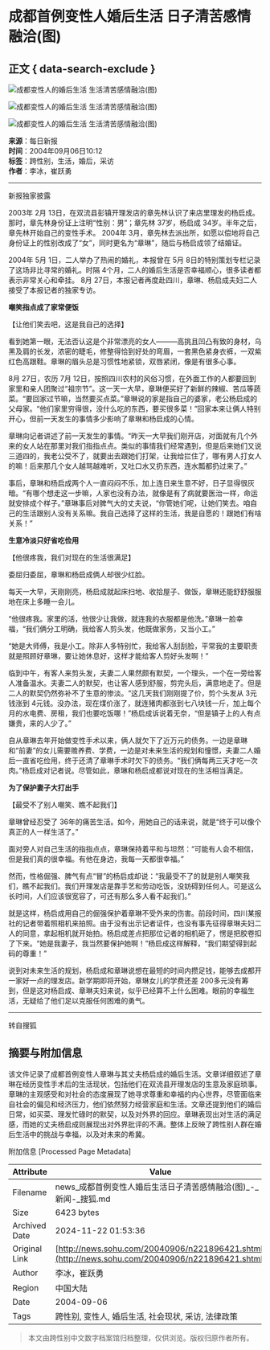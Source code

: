 # 成都首例变性人婚后生活 日子清苦感情融洽(图)

## 正文 { data-search-exclude }


![成都变性人的婚后生活 生活清苦感情融洽(图)](https://photo.sohu.com/20040906/Img221896484.jpg)

![成都变性人的婚后生活 生活清苦感情融洽(图)](https://photo.sohu.com/20040906/Img221896485.jpg)

![成都变性人的婚后生活 生活清苦感情融洽(图)](https://photo.sohu.com/20040906/Img221896486.jpg)

**来源**：每日新报  
**时间**：2004年09月06日10:12  
**标签**：跨性别，生活，婚后，采访  
**作者**：李冰，崔跃勇  

---

新报独家披露

2003年 2月 13日，在双流县彭镇开理发店的章先林认识了来店里理发的杨启成。那时，章先林身份证上注明“性别：男”；章先林 37岁，杨启成 34岁。半年之后，章先林开始自己的变性手术。 2004年 3月，章先林去派出所，如愿以偿地将自己身份证上的性别改成了“女”，同时更名为“章琳”，随后与杨启成领了结婚证。

2004年 5月 1日，二人举办了热闹的婚礼，本报曾在 5月 8日的特别策划专栏记录了这场非比寻常的婚礼。时隔 4个月，二人的婚后生活是否幸福顺心，很多读者都表示非常关心和牵挂。 8月 27日，本报记者再度赴四川，章琳、杨启成夫妇二人接受了本报记者的独家专访。

**嘲笑指点成了家常便饭**

【让他们笑去吧，这是我自己的选择】

看到她第一眼，无法否认这是个非常漂亮的女人———高挑且凹凸有致的身材，乌黑及肩的长发，浓密的睫毛，修整得恰到好处的弯眉，一套黑色紧身衣裤，一双紫红色高跟鞋。章琳的眉头总是习惯性地紧锁，双唇紧闭，像是有很多心事。

8月 27日，农历 7月 12日，按照四川农村的风俗习惯，在外面工作的人都要回到家里和亲人团聚过“祖宗节”。这一天一大早，章琳便买好了新鲜的辣椒、苦瓜等蔬菜。“要回家过节嘛，当然要买点菜。”章琳说的家是指自己的婆家，老公杨启成的父母家。“他们家里穷得很，没什么吃的东西，要买很多菜！”回家本来让俩人特别开心，但前一天发生的事情多少影响了章琳和杨启成的心情。

章琳向记者讲述了前一天发生的事情。“昨天一大早我们刚开店，对面就有几个外来的女人站在那里对我们指指点点。类似的事情我们经常遇到，但是后来她们又说三道四的，我老公受不了，就要出去跟她们打架，让我给拦住了，哪有男人打女人的嘛！后来那几个女人越骂越难听，又吐口水又扔东西，连水瓢都扔过来了。”

事后，章琳和杨启成两个人一直闷闷不乐，加上连日来生意不好，日子显得很灰暗。“有哪个想走这一步嘛，人家也没有办法，就像是有了病就要医治一样，命运就安排成个样子。”章琳事后对脾气大的丈夫说，“你管她们呢，让她们笑去。咱自己的生活跟别人没有关系嘛。我自己选择了这样的生活，我是自愿的！跟她们有啥关系！”

**生意冷淡只好省吃俭用**

【他很疼我，我们对现在的生活很满足】

委屈归委屈，章琳和杨启成俩人却很少红脸。

每天一大早，天刚刚亮，杨启成就起床扫地、收拾屋子、做饭，章琳还能舒舒服服地在床上多睡一会儿。

“他很疼我。家里的活，他很少让我做，就连我的衣服都是他洗。”章琳一脸幸福，“我们俩分工明确，我给客人剪头发，他既做家务，又当小工。”

“她是大师傅，我是小工。除非人多特别忙，我给客人刮刮脸，平常我的主要职责就是照顾好章琳，要让她休息好，这样才能给客人剪好头发啊！”

临到中午，有客人来剪头发，夫妻二人果然颇有默契，一个理头，一个在一旁给客人准备温水。夫妻二人的默契，也让客人感到舒服，剪完头后，满意地走了。但是二人的默契仍然弥补不了生意的惨淡。“这几天我们刚刚提了价，剪个头发从 3元钱涨到 4元钱。没办法，现在煤价涨了，就连猪肉都涨到七八块钱一斤，加上每个月的水电费、房租，我们也要吃饭哪！”杨启成诉说着无奈，“但是镇子上的人有点嫌贵，来的人少了。”

自从章琳去年开始做变性手术以来，俩人就欠下了近万元的债务。一边是章琳和“前妻”的女儿需要赡养费、学费，一边是对未来生活的规划和憧憬，夫妻二人婚后一直省吃俭用，终于还清了章琳手术时欠下的债务。“我们俩每两三天才吃一次肉。”杨启成对记者说。尽管如此，章琳和杨启成都说对现在的生活相当满足。

**为了保护妻子大打出手**

【最受不了别人嘲笑、瞧不起我们】

章琳曾经忍受了 36年的痛苦生活。如今，用她自己的话来说，就是“终于可以像个真正的人一样生活了。”

面对旁人对自己生活的指指点点，章琳保持着平和与坦然：“可能有人会不相信，但是我们真的很幸福。有他在身边，我每一天都很幸福。”

然而，性格倔强、脾气有点“冒”的杨启成却说：“我最受不了的就是别人嘲笑我们，瞧不起我们。我们开理发店是靠手艺和劳动吃饭，没妨碍到任何人。可是这么长时间，人们应该很宽容了，可还有那么多人看不起我们。”

就是这样，杨启成用自己的倔强保护着章琳不受外来的伤害。前段时间，四川某报社的记者带着照相机来拍照。由于没有出示记者证件，也没有事先征得章琳夫妇二人的同意，拿起相机就开始拍。杨启成差点把那位记者的相机砸了，愣是把胶卷扣了下来。“她是我妻子，我当然要保护她啊！”杨启成这样解释，“我们期望得到起码的尊重！”

说到对未来生活的规划，杨启成和章琳说想在最短的时间内攒足钱，能够去成都开一家好一点的理发店。新学期即将开始，章琳女儿的学费还差 200多元没有筹到，但是这对杨启成、章琳夫妇来说，似乎已经算不上什么困难。眼前的幸福生活，无疑给了他们足以克服任何困难的勇气。

---

转自搜狐

## 摘要与附加信息

<!-- tcd_abstract -->
该文件记录了成都首例变性人章琳与其丈夫杨启成的婚后生活。文章详细叙述了章琳在经历变性手术后的生活现状，包括他们在双流县开理发店的生意及家庭琐事。章琳的主观感受和对社会的态度展现了她寻求尊重和幸福的内心世界，尽管面临来自社会的偏见和经济压力，他们依然努力经营家庭和生活。文章还提到他们的婚后日常，如买菜、理发忙碌时的默契，以及对外界的回应。章琳表现出对生活的满足感，而她的丈夫杨启成则展现出对外界批评的不满。整体上反映了跨性别人群在婚后生活中的挑战与幸福，以及对未来的希冀。
<!-- tcd_abstract_end -->

附加信息 [Processed Page Metadata]

| Attribute       | Value                                  |
|-----------------|----------------------------------------|
| Filename        | news_成都首例变性人婚后生活日子清苦感情融洽(图)_-_新闻-_搜狐.md                             |
| Size            | 6423 bytes                           |
| Archived Date   | 2024-11-22 01:53:36                             |
| Original Link   | [http://news.sohu.com/20040906/n221896421.shtml](http://news.sohu.com/20040906/n221896421.shtml)                       |
| Author          | 李冰，崔跃勇                               |
| Region          | 中国大陆                               |
| Date            | 2004-09-06                                 |
| Tags            | 跨性别, 变性人, 婚后生活, 社会现状, 采访, 法律政策                                 |
>
> 本文由跨性别中文数字档案馆归档整理，仅供浏览。版权归原作者所有。
>